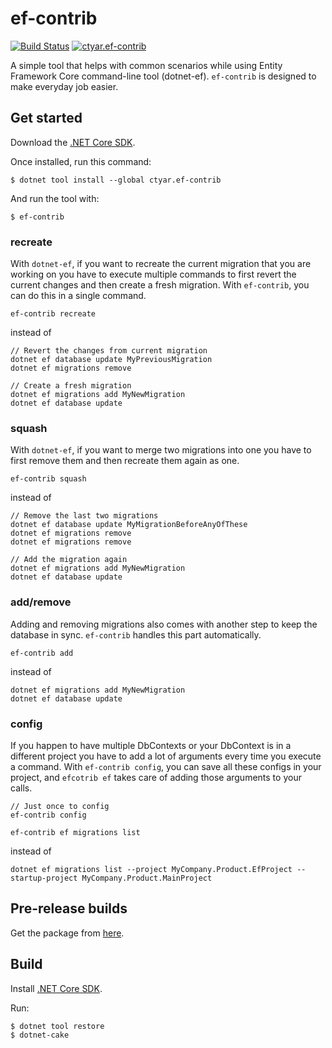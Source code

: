 # ef-contrib

[![Build Status](https://dev.azure.com/ctyar/ef-contrib/_apis/build/status/ctyar.ef-contrib?branchName=master)](https://dev.azure.com/ctyar/ef-contrib/_build/latest?definitionId=3&branchName=master)
[![ctyar.ef-contrib](https://img.shields.io/nuget/v/ctyar.ef-contrib.svg)](https://www.nuget.org/packages/ctyar.ef-contrib/)

A simple tool that helps with common scenarios while using Entity Framework Core command-line tool (dotnet-ef). `ef-contrib` is designed to make everyday job easier.

## Get started

Download the [.NET Core SDK](https://get.dot.net/).

Once installed, run this command:

```
$ dotnet tool install --global ctyar.ef-contrib
```

And run the tool with:
```
$ ef-contrib
```

### recreate

With `dotnet-ef`, if you want to recreate the current migration that you are working on you have to execute multiple commands
to first revert the current changes and then create a fresh migration. With `ef-contrib`, you can do this in a single command.

```
ef-contrib recreate
```

instead of

```
// Revert the changes from current migration
dotnet ef database update MyPreviousMigration
dotnet ef migrations remove

// Create a fresh migration
dotnet ef migrations add MyNewMigration
dotnet ef database update
```

### squash

With `dotnet-ef`, if you want to merge two migrations into one
you have to first remove them and then recreate them again as one.

```
ef-contrib squash
```

instead of

```
// Remove the last two migrations
dotnet ef database update MyMigrationBeforeAnyOfThese
dotnet ef migrations remove
dotnet ef migrations remove

// Add the migration again
dotnet ef migrations add MyNewMigration
dotnet ef database update
```

### add/remove

Adding and removing migrations also comes with another step to keep the database in sync.
`ef-contrib` handles this part automatically.

```
ef-contrib add
```

instead of

```
dotnet ef migrations add MyNewMigration
dotnet ef database update
```

### config

If you happen to have multiple DbContexts or your DbContext is in a different project you have to add a lot of arguments every time you execute a command.
With `ef-contrib config`, you can save all these configs in your project, and `efcotrib ef` takes care of adding those arguments to your calls.

```
// Just once to config
ef-contrib config

ef-contrib ef migrations list
```

instead of

```
dotnet ef migrations list --project MyCompany.Product.EfProject --startup-project MyCompany.Product.MainProject
```

## Pre-release builds
Get the package from [here](https://github.com/ctyar/ef-contrib/packages/164132).

## Build
Install [.NET Core SDK](https://get.dot.net/).

Run:
```
$ dotnet tool restore
$ dotnet-cake
```
